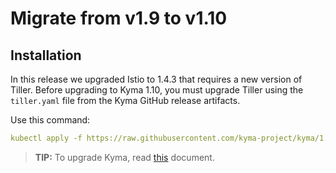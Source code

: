 # Migrate from v1.9 to v1.10

## Installation

In this release we upgraded Istio to 1.4.3 that requires a new version of Tiller. Before upgrading to Kyma 1.10, you must upgrade Tiller using the `tiller.yaml` file from the Kyma GitHub release artifacts.

Use this command:

```yaml
kubectl apply -f https://raw.githubusercontent.com/kyma-project/kyma/1.10.0/installation/resources/tiller.yaml
```
>**TIP:** To upgrade Kyma, read [this](https://kyma-project.io/docs/master/root/kyma/#installation-upgrade-kyma) document.
